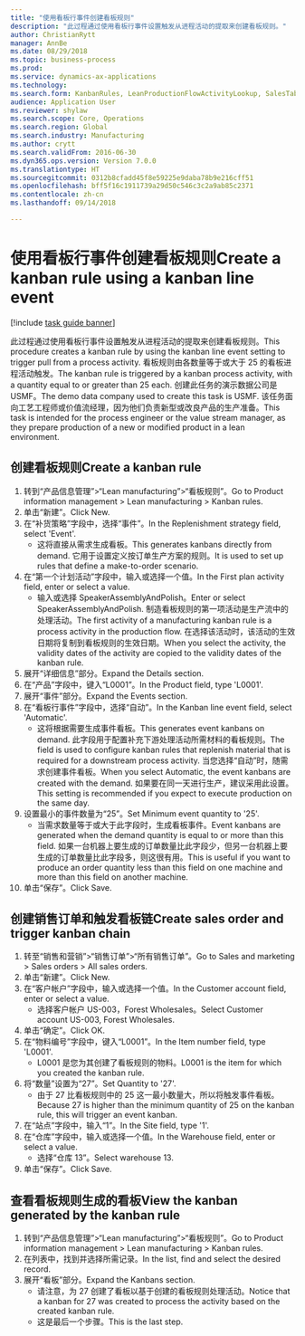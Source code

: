 ```yaml
--- 
title: "使用看板行事件创建看板规则"
description: "此过程通过使用看板行事件设置触发从进程活动的提取来创建看板规则。"
author: ChristianRytt
manager: AnnBe
ms.date: 08/29/2018
ms.topic: business-process
ms.prod: 
ms.service: dynamics-ax-applications
ms.technology: 
ms.search.form: KanbanRules, LeanProductionFlowActivityLookup, SalesTableListPage, SalesCreateOrder, SalesTable
audience: Application User
ms.reviewer: shylaw
ms.search.scope: Core, Operations
ms.search.region: Global
ms.search.industry: Manufacturing
ms.author: crytt
ms.search.validFrom: 2016-06-30
ms.dyn365.ops.version: Version 7.0.0
ms.translationtype: HT
ms.sourcegitcommit: 0312b8cfadd45f8e59225e9daba78b9e216cff51
ms.openlocfilehash: bff5f16c1911739a29d50c546c3c2a9ab85c2371
ms.contentlocale: zh-cn
ms.lasthandoff: 09/14/2018

---
```

# <a name="create-a-kanban-rule-using-a-kanban-line-event"></a><span data-ttu-id="6dea9-103">使用看板行事件创建看板规则</span><span class="sxs-lookup"><span data-stu-id="6dea9-103">Create a kanban rule using a kanban line event</span></span>

[!include [task guide banner](../../includes/task-guide-banner.md)]

<span data-ttu-id="6dea9-104">此过程通过使用看板行事件设置触发从进程活动的提取来创建看板规则。</span><span class="sxs-lookup"><span data-stu-id="6dea9-104">This procedure creates a kanban rule by using the kanban line event setting to trigger pull from a process activity.</span></span> <span data-ttu-id="6dea9-105">看板规则由各数量等于或大于 25 的看板进程活动触发。</span><span class="sxs-lookup"><span data-stu-id="6dea9-105">The kanban rule is triggered by a kanban process activity, with a quantity equal to or greater than 25 each.</span></span> <span data-ttu-id="6dea9-106">创建此任务的演示数据公司是 USMF。</span><span class="sxs-lookup"><span data-stu-id="6dea9-106">The demo data company used to create this task is USMF.</span></span> <span data-ttu-id="6dea9-107">该任务面向工艺工程师或价值流经理，因为他们负责新型或改良产品的生产准备。</span><span class="sxs-lookup"><span data-stu-id="6dea9-107">This task is intended for the process engineer or the value stream manager, as they prepare production of a new or modified product in a lean environment.</span></span>


## <a name="create-a-kanban-rule"></a><span data-ttu-id="6dea9-108">创建看板规则</span><span class="sxs-lookup"><span data-stu-id="6dea9-108">Create a kanban rule</span></span>
1. <span data-ttu-id="6dea9-109">转到“产品信息管理”>“Lean manufacturing”>“看板规则”。</span><span class="sxs-lookup"><span data-stu-id="6dea9-109">Go to Product information management > Lean manufacturing > Kanban rules.</span></span>
2. <span data-ttu-id="6dea9-110">单击“新建”。</span><span class="sxs-lookup"><span data-stu-id="6dea9-110">Click New.</span></span>
3. <span data-ttu-id="6dea9-111">在“补货策略”字段中，选择“事件”。</span><span class="sxs-lookup"><span data-stu-id="6dea9-111">In the Replenishment strategy field, select 'Event'.</span></span>
    * <span data-ttu-id="6dea9-112">这将直接从需求生成看板。</span><span class="sxs-lookup"><span data-stu-id="6dea9-112">This generates kanbans directly from demand.</span></span> <span data-ttu-id="6dea9-113">它用于设置定义按订单生产方案的规则。</span><span class="sxs-lookup"><span data-stu-id="6dea9-113">It is used to set up rules that define a make-to-order scenario.</span></span>  
4. <span data-ttu-id="6dea9-114">在“第一个计划活动”字段中，输入或选择一个值。</span><span class="sxs-lookup"><span data-stu-id="6dea9-114">In the First plan activity field, enter or select a value.</span></span>
    * <span data-ttu-id="6dea9-115">输入或选择 SpeakerAssemblyAndPolish。</span><span class="sxs-lookup"><span data-stu-id="6dea9-115">Enter or select SpeakerAssemblyAndPolish.</span></span> <span data-ttu-id="6dea9-116">制造看板规则的第一项活动是生产流中的处理活动。</span><span class="sxs-lookup"><span data-stu-id="6dea9-116">The first activity of a manufacturing kanban rule is a process activity in the production flow.</span></span> <span data-ttu-id="6dea9-117">在选择该活动时，该活动的生效日期将复制到看板规则的生效日期。</span><span class="sxs-lookup"><span data-stu-id="6dea9-117">When you select the activity, the validity dates of the activity are copied to the validity dates of the kanban rule.</span></span>  
5. <span data-ttu-id="6dea9-118">展开“详细信息”部分。</span><span class="sxs-lookup"><span data-stu-id="6dea9-118">Expand the Details section.</span></span>
6. <span data-ttu-id="6dea9-119">在“产品”字段中，键入“L0001”。</span><span class="sxs-lookup"><span data-stu-id="6dea9-119">In the Product field, type 'L0001'.</span></span>
7. <span data-ttu-id="6dea9-120">展开“事件”部分。</span><span class="sxs-lookup"><span data-stu-id="6dea9-120">Expand the Events section.</span></span>
8. <span data-ttu-id="6dea9-121">在“看板行事件”字段中，选择“自动”。</span><span class="sxs-lookup"><span data-stu-id="6dea9-121">In the Kanban line event field, select 'Automatic'.</span></span>
    * <span data-ttu-id="6dea9-122">这将根据需要生成事件看板。</span><span class="sxs-lookup"><span data-stu-id="6dea9-122">This generates event kanbans on demand.</span></span>  <span data-ttu-id="6dea9-123">此字段用于配置补充下游处理活动所需材料的看板规则。</span><span class="sxs-lookup"><span data-stu-id="6dea9-123">The field is used to configure kanban rules that replenish material that is required for a downstream process activity.</span></span> <span data-ttu-id="6dea9-124">当您选择“自动”时，随需求创建事件看板。</span><span class="sxs-lookup"><span data-stu-id="6dea9-124">When you select Automatic, the event kanbans are created with the demand.</span></span> <span data-ttu-id="6dea9-125">如果要在同一天进行生产，建议采用此设置。</span><span class="sxs-lookup"><span data-stu-id="6dea9-125">This setting is recommended if you expect to execute production on the same day.</span></span>  
9. <span data-ttu-id="6dea9-126">设置最小的事件数量为“25”。</span><span class="sxs-lookup"><span data-stu-id="6dea9-126">Set Minimum event quantity to '25'.</span></span>
    * <span data-ttu-id="6dea9-127">当需求数量等于或大于此字段时，生成看板事件。</span><span class="sxs-lookup"><span data-stu-id="6dea9-127">Event kanbans are generated when the demand quantity is equal to or more than this field.</span></span> <span data-ttu-id="6dea9-128">如果一台机器上要生成的订单数量比此字段少，但另一台机器上要生成的订单数量比此字段多，则这很有用。</span><span class="sxs-lookup"><span data-stu-id="6dea9-128">This is useful if you want to produce an order quantity less than this field on one machine and more than this field on another machine.</span></span>  
10. <span data-ttu-id="6dea9-129">单击“保存”。</span><span class="sxs-lookup"><span data-stu-id="6dea9-129">Click Save.</span></span>

## <a name="create-sales-order-and-trigger-kanban-chain"></a><span data-ttu-id="6dea9-130">创建销售订单和触发看板链</span><span class="sxs-lookup"><span data-stu-id="6dea9-130">Create sales order and trigger kanban chain</span></span>
1. <span data-ttu-id="6dea9-131">转至“销售和营销”>“销售订单”>“所有销售订单”。</span><span class="sxs-lookup"><span data-stu-id="6dea9-131">Go to Sales and marketing > Sales orders > All sales orders.</span></span>
2. <span data-ttu-id="6dea9-132">单击“新建”。</span><span class="sxs-lookup"><span data-stu-id="6dea9-132">Click New.</span></span>
3. <span data-ttu-id="6dea9-133">在“客户帐户”字段中，输入或选择一个值。</span><span class="sxs-lookup"><span data-stu-id="6dea9-133">In the Customer account field, enter or select a value.</span></span>
    * <span data-ttu-id="6dea9-134">选择客户帐户 US-003，Forest Wholesales。</span><span class="sxs-lookup"><span data-stu-id="6dea9-134">Select Customer account US-003, Forest Wholesales.</span></span>  
4. <span data-ttu-id="6dea9-135">单击“确定”。</span><span class="sxs-lookup"><span data-stu-id="6dea9-135">Click OK.</span></span>
5. <span data-ttu-id="6dea9-136">在“物料编号”字段中，键入“L0001”。</span><span class="sxs-lookup"><span data-stu-id="6dea9-136">In the Item number field, type 'L0001'.</span></span>
    * <span data-ttu-id="6dea9-137">L0001 是您为其创建了看板规则的物料。</span><span class="sxs-lookup"><span data-stu-id="6dea9-137">L0001 is the item for which you created the kanban rule.</span></span>  
6. <span data-ttu-id="6dea9-138">将“数量”设置为“27”。</span><span class="sxs-lookup"><span data-stu-id="6dea9-138">Set Quantity to '27'.</span></span>
    * <span data-ttu-id="6dea9-139">由于 27 比看板规则中的 25 这一最小数量大，所以将触发事件看板。</span><span class="sxs-lookup"><span data-stu-id="6dea9-139">Because 27 is higher than the minimum quantity of 25 on the kanban rule, this will trigger an event kanban.</span></span>  
7. <span data-ttu-id="6dea9-140">在“站点”字段中，输入“1”。</span><span class="sxs-lookup"><span data-stu-id="6dea9-140">In the Site field, type '1'.</span></span>
8. <span data-ttu-id="6dea9-141">在“仓库”字段中，输入或选择一个值。</span><span class="sxs-lookup"><span data-stu-id="6dea9-141">In the Warehouse field, enter or select a value.</span></span>
    * <span data-ttu-id="6dea9-142">选择“仓库 13”。</span><span class="sxs-lookup"><span data-stu-id="6dea9-142">Select warehouse 13.</span></span>  
9. <span data-ttu-id="6dea9-143">单击“保存”。</span><span class="sxs-lookup"><span data-stu-id="6dea9-143">Click Save.</span></span>

## <a name="view-the-kanban-generated-by-the-kanban-rule"></a><span data-ttu-id="6dea9-144">查看看板规则生成的看板</span><span class="sxs-lookup"><span data-stu-id="6dea9-144">View the kanban generated by the kanban rule</span></span>
1. <span data-ttu-id="6dea9-145">转到“产品信息管理”>“Lean manufacturing”>“看板规则”。</span><span class="sxs-lookup"><span data-stu-id="6dea9-145">Go to Product information management > Lean manufacturing > Kanban rules.</span></span>
2. <span data-ttu-id="6dea9-146">在列表中，找到并选择所需记录。</span><span class="sxs-lookup"><span data-stu-id="6dea9-146">In the list, find and select the desired record.</span></span>
3. <span data-ttu-id="6dea9-147">展开“看板”部分。</span><span class="sxs-lookup"><span data-stu-id="6dea9-147">Expand the Kanbans section.</span></span>
    * <span data-ttu-id="6dea9-148">请注意，为 27 创建了看板以基于创建的看板规则处理活动。</span><span class="sxs-lookup"><span data-stu-id="6dea9-148">Notice that a kanban for 27 was created to process the  activity based on the created kanban rule.</span></span>  
    * <span data-ttu-id="6dea9-149">这是最后一个步骤。</span><span class="sxs-lookup"><span data-stu-id="6dea9-149">This is the last step.</span></span>  


